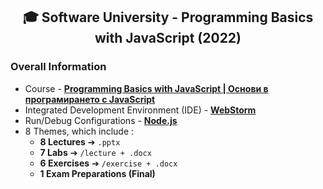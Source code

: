 <h2 align="center">🎓 Software University - Programming Basics with JavaScript (2022)</h2>

### Overall Information
* Course - [**Programming Basics with JavaScript | Основи в програмирането с JavaScript**](https://softuni.bg/trainings/3631/programming-basics-with-javascript-march-2022)
* Integrated Development Environment (IDE) - [**WebStorm**](https://www.jetbrains.com/webstorm/)
* Run/Debug Configurations - [**Node.js**](https://nodejs.org/en/)
* 8 Themes, which include :
    * **8 Lectures** ➔ ``.pptx``
    * **7 Labs** ➔ ``/lecture + .docx``
    * **6 Exercises** ➔ ``/exercise + .docx``
    * **1 Exam Preparations (Final)**
